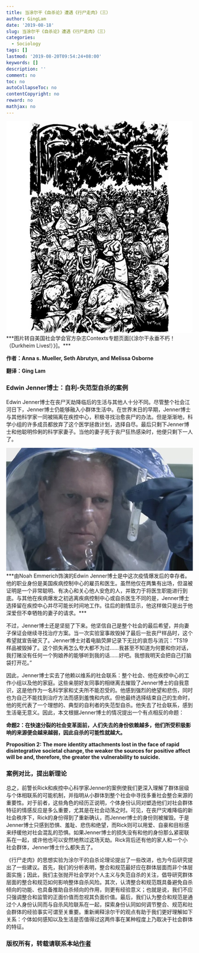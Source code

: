 ```yaml
---
title: 当涂尔干《自杀论》遭遇《行尸走肉》（三）
author: GingLam
date: '2019-08-18'
slug: 当涂尔干《自杀论》遭遇《行尸走肉》（三）
categories:
  - Sociology
tags: []
lastmod: '2019-08-20T09:54:24+08:00'
keywords: []
description: ''
comment: no
toc: no
autoCollapseToc: no
contentCopyright: no
reward: no
mathjax: no
---
```

<div align=center><img src="https://raw.githubusercontent.com/GingLam/Storage/master/zishalun3.jpg"></div>
<div align=center>
</div>
***图片转自美国社会学会官方杂志Contexts专题页面[《涂尔干永垂不朽！（Durkheim Lives!）》]。***

**作者：Anna s. Mueller, Seth Abrutyn, and Melissa Osborne**

**翻译：Ging Lam**

### Edwin Jenner博士：自利-失范型自杀的案例

Edwin Jenner博士在丧尸天劫降临后的生活与其他人十分不同。尽管整个社会江河日下，Jenner博士仍能够融入小群体生活中。在世界末日的早期，Jenner博士与其他科学家一同被隔离在疾控中心，积极寻找治愈丧尸的办法。但是渐渐地，科学小组的许多成员都放弃了这个医学拯救计划，选择自尽。最后只剩下Jenner博士和他聪明伶俐的科学家妻子。当他的妻子死于丧尸狂热感染时，他便只剩下一人了。

<!--more-->

<div align=center><img src="https://raw.githubusercontent.com/GingLam/Storage/master/zisha.jpg"></div>
<div align=center>
</div>
***由Noah Emmerich饰演的Edwin Jenner博士是中这次疫情爆发后的幸存者。他的职业身份是美国疾病控制中心的雇员和医生。虽然他仅在两集有出场，但温被证明是一个非常聪明、有决心和关心他人安危的人，并致力于将医生职能进行到底。与其他在疾病爆发之初逃离疾病控制中心或自杀医生不同的是，Jenner博士选择留在疾控中心并尽可能长时间地工作。往后的剧情显示，他这样做只是出于他深爱但不幸牺牲的妻子的请求。***

不过，Jenner博士还是坚挺了下来。他坚信自己是整个社会的最后希望，并向妻子保证会继续寻找治疗方案。当一次实验室事故毁掉了最后一批丧尸样品时，这个希望就宣告破灭了。Jenner博士对着电脑荧屏记录下无比的哀怨与消沉：“TS19样品被毁掉了。这个损失再怎么夸大都不为过……我甚至不知道为何要和你对话，我打赌没有任何一个狗娘养的能够听到我的话……好吧。我想我明天会把自己打脑袋打开花。”

因此，Jenner博士实去了他赖以维系的社会联系：整个社会、他在疾控中心的工作小组以及他的家庭。这些亲朋好友同事的相继离去摧毁了Jenner博士的自我意识，这是他作为一名科学家和丈夫所不能忍受的。他感到强烈的绝望和悲伤，同时也为自己不能找到治疗方法而感到羞愧和内疚。但他最终选择结束自己的生命时，他的死代表了一个理想的、典型的自利者的失范型自杀。他失去了社会联系，感到生活毫无意义。因此，本文根据Jenner博士的情况提出一个有点相反的命题：

**命题2：在快速分裂的社会变革面前，人们失去的身份依赖越多，他们所受积极影响的来源便会越来越弱，因此自杀的可能性就越大。**

**Proposition 2: The more identity attachments lost in the face of rapid disintegrative societal change, the  weaker the sources for positive affect will be and, therefore, the greater the vulnerability to suicide.**

### 案例对比，提出新理论

总之，前警长Rick和疾控中心科学家Jenner的案例使我们更深入理解了群体层级与个体相联系的可能机制，并指明从小群体到整个社会中寻找多重社会整合来源的重要性。对于前者，这些角色的经历正说明，个体身份认同对塑造他们对社会群体特征的情感反应是多么重要，尤其是在社会动荡之时。可见，在丧尸灾难降临的新社会秩序下，Rick的身份得到了重新确认，而Jenner博士的身份则被摧毁。于是Jenner博士只感到恐惧、羞耻、悲伤和绝望，而Rick则可以用爱、自豪和目标感来纾缓他对社会混乱的恐惧。如果Jenner博士的损失没有和他的身份那么紧密联系在一起，或许他也可以安然地熬过这场天劫。Rick背后还有他的家人和一个小社会群体，Jenner博士什么都失去了。

《行尸走肉》的思想实验为涂尔干的自杀论理论提出了一些改进，也为今后研究提出了一些建议。首先，我们的分析表明，整合和规范最好应在群体层面而非个体层面实施；因此，我们主张抛开社会学对个人主义与失范自杀的关注，倡导研究群体层面的整合和规范如何影响整体自杀风险。其次，认清整合和规范既具备避免自杀倾向的功能、也具备推助自杀倾向的作用，则更有经验意义；也就是说，我们不应只强调整合和监管的正面价值而忽视其负面价值。最后，我们认为整合和规范是通过个人身份认同而与自杀风险联系在一起，探索身份认同如何调节整合、规范和社会群体的经验事实可谓至关重要。重新阐释涂尔干的观点有助于我们更好理解如下关系：个体如何感知以及生活是否值得过这两件事在某种程度上乃取决于社会群体的特征。

### 版权所有，转载请联系本站[作者](mailto:linj83@mail2.sysu.edu.cn)
